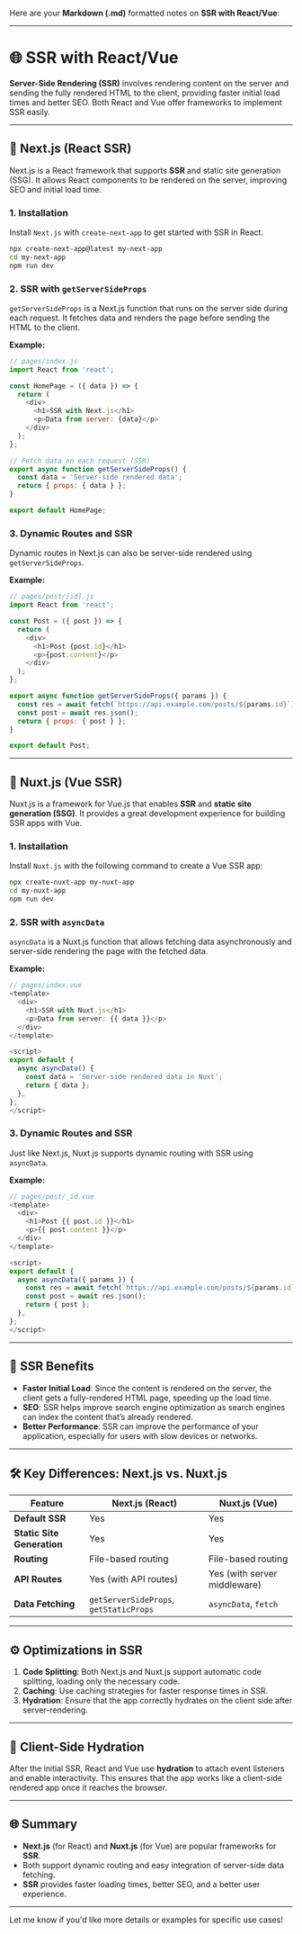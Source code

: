 Here are your **Markdown (.md)** formatted notes on **SSR with React/Vue**:

---

# 🌐 SSR with React/Vue

**Server-Side Rendering (SSR)** involves rendering content on the server and sending the fully rendered HTML to the client, providing faster initial load times and better SEO. Both React and Vue offer frameworks to implement SSR easily.

---

## 🔹 **Next.js (React SSR)**

Next.js is a React framework that supports **SSR** and static site generation (SSG). It allows React components to be rendered on the server, improving SEO and initial load time.

### 1. **Installation**

Install `Next.js` with `create-next-app` to get started with SSR in React.

```bash
npx create-next-app@latest my-next-app
cd my-next-app
npm run dev
```

### 2. **SSR with `getServerSideProps`**

`getServerSideProps` is a Next.js function that runs on the server side during each request. It fetches data and renders the page before sending the HTML to the client.

**Example:**

```js
// pages/index.js
import React from 'react';

const HomePage = ({ data }) => {
  return (
    <div>
      <h1>SSR with Next.js</h1>
      <p>Data from server: {data}</p>
    </div>
  );
};

// Fetch data on each request (SSR)
export async function getServerSideProps() {
  const data = 'Server-side rendered data';
  return { props: { data } };
}

export default HomePage;
```

### 3. **Dynamic Routes and SSR**

Dynamic routes in Next.js can also be server-side rendered using `getServerSideProps`.

**Example:**

```js
// pages/post/[id].js
import React from 'react';

const Post = ({ post }) => {
  return (
    <div>
      <h1>Post {post.id}</h1>
      <p>{post.content}</p>
    </div>
  );
};

export async function getServerSideProps({ params }) {
  const res = await fetch(`https://api.example.com/posts/${params.id}`);
  const post = await res.json();
  return { props: { post } };
}

export default Post;
```

---

## 🔹 **Nuxt.js (Vue SSR)**

Nuxt.js is a framework for Vue.js that enables **SSR** and **static site generation (SSG)**. It provides a great development experience for building SSR apps with Vue.

### 1. **Installation**

Install `Nuxt.js` with the following command to create a Vue SSR app:

```bash
npx create-nuxt-app my-nuxt-app
cd my-nuxt-app
npm run dev
```

### 2. **SSR with `asyncData`**

`asyncData` is a Nuxt.js function that allows fetching data asynchronously and server-side rendering the page with the fetched data.

**Example:**

```js
// pages/index.vue
<template>
  <div>
    <h1>SSR with Nuxt.js</h1>
    <p>Data from server: {{ data }}</p>
  </div>
</template>

<script>
export default {
  async asyncData() {
    const data = 'Server-side rendered data in Nuxt';
    return { data };
  },
};
</script>
```

### 3. **Dynamic Routes and SSR**

Just like Next.js, Nuxt.js supports dynamic routing with SSR using `asyncData`.

**Example:**

```js
// pages/post/_id.vue
<template>
  <div>
    <h1>Post {{ post.id }}</h1>
    <p>{{ post.content }}</p>
  </div>
</template>

<script>
export default {
  async asyncData({ params }) {
    const res = await fetch(`https://api.example.com/posts/${params.id}`);
    const post = await res.json();
    return { post };
  },
};
</script>
```

---

## 📝 **SSR Benefits**

* **Faster Initial Load**: Since the content is rendered on the server, the client gets a fully-rendered HTML page, speeding up the load time.
* **SEO**: SSR helps improve search engine optimization as search engines can index the content that’s already rendered.
* **Better Performance**: SSR can improve the performance of your application, especially for users with slow devices or networks.

---

## 🛠️ **Key Differences: Next.js vs. Nuxt.js**

| Feature                    | Next.js (React)                        | Nuxt.js (Vue)                |
| -------------------------- | -------------------------------------- | ---------------------------- |
| **Default SSR**            | Yes                                    | Yes                          |
| **Static Site Generation** | Yes                                    | Yes                          |
| **Routing**                | File-based routing                     | File-based routing           |
| **API Routes**             | Yes (with API routes)                  | Yes (with server middleware) |
| **Data Fetching**          | `getServerSideProps`, `getStaticProps` | `asyncData`, `fetch`         |

---

## ⚙️ **Optimizations in SSR**

1. **Code Splitting**: Both Next.js and Nuxt.js support automatic code splitting, loading only the necessary code.
2. **Caching**: Use caching strategies for faster response times in SSR.
3. **Hydration**: Ensure that the app correctly hydrates on the client side after server-rendering.

---

## 🔁 **Client-Side Hydration**

After the initial SSR, React and Vue use **hydration** to attach event listeners and enable interactivity. This ensures that the app works like a client-side rendered app once it reaches the browser.

---

## 🌐 **Summary**

* **Next.js** (for React) and **Nuxt.js** (for Vue) are popular frameworks for **SSR**.
* Both support dynamic routing and easy integration of server-side data fetching.
* **SSR** provides faster loading times, better SEO, and a better user experience.

---

Let me know if you'd like more details or examples for specific use cases!
